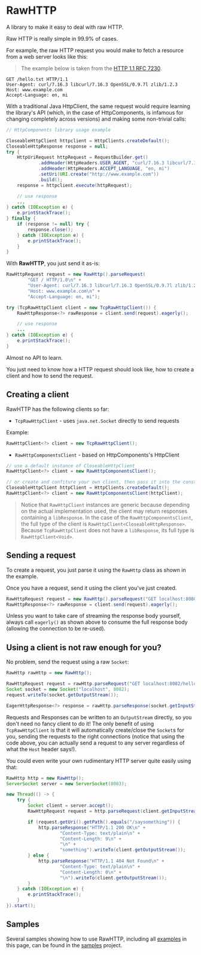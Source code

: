 # RawHTTP

A library to make it easy to deal with raw HTTP.

Raw HTTP is really simple in 99.9% of cases.

For example, the raw HTTP request you would make to fetch a resource from a web server looks like this:

> The example below is taken from the [HTTP 1.1 RFC 7230](https://tools.ietf.org/html/rfc7230#section-2.1).

```
GET /hello.txt HTTP/1.1
User-Agent: curl/7.16.3 libcurl/7.16.3 OpenSSL/0.9.7l zlib/1.2.3
Host: www.example.com
Accept-Language: en, mi
```

With a traditional Java HttpClient, the same request would require learning the library's API
(which, in the case of HttpComponents, is infamous for changing completely across versions)
and making some non-trivial calls:

```java
// HttpComponents library usage example

CloseableHttpClient httpclient = HttpClients.createDefault();
CloseableHttpResponse response = null;
try {
    HttpUriRequest httpRequest = RequestBuilder.get()
            .addHeader(HttpHeaders.USER_AGENT, "curl/7.16.3 libcurl/7.16.3 OpenSSL/0.9.7l zlib/1.2.3")
            .addHeader(HttpHeaders.ACCEPT_LANGUAGE, "en, mi")
            .setUri(URI.create("http://www.example.com"))
            .build();
    response = httpclient.execute(httpRequest);

    // use response
    ...
} catch (IOException e) {
    e.printStackTrace();
} finally {
    if (response != null) try {
        response.close();
    } catch (IOException e) {
        e.printStackTrace();
    }
}
```

With **RawHTTP**, you just send it as-is:

```java
RawHttpRequest request = new RawHttp().parseRequest(
        "GET / HTTP/1.0\n" +
        "User-Agent: curl/7.16.3 libcurl/7.16.3 OpenSSL/0.9.7l zlib/1.2.3\n" +
        "Host: www.example.com\n" +
        "Accept-Language: en, mi");

try (TcpRawHttpClient client = new TcpRawHttpClient()) {
    RawHttpResponse<?> rawResponse = client.send(request).eagerly();

    // use response
    ...
} catch (IOException e) {
    e.printStackTrace();
}
```

Almost no API to learn.

You just need to know how a HTTP request should look like, how to create a client and how to send the request.

## Creating a client

RawHTTP has the following clients so far:

* `TcpRawHttpClient` - uses `java.net.Socket` directly to send requests

Example:

```java
RawHttpClient<?> client = new TcpRawHttpClient();
```

* `RawHttpComponentsClient` - based on HttpComponents's HttpClient

```java
// use a default instance of CloseableHttpClient
RawHttpClient<?> client = new RawHttpComponentsClient();

// or create and confiture your own client, then pass it into the constructor
CloseableHttpClient httpClient = HttpClients.createDefault();
RawHttpClient<?> client = new RawHttpComponentsClient(httpClient);
```

> Notice that `RawHttpClient` instances are generic because depending on the actual implementation used,
 the client may return responses containing a `libResponse`. In the case of the `RawHttpComponentsClient`,
 the full type of the client is `RawHttpClient<CloseableHttpResponse>`.
 Because `TcpRawHttpClient` does not have a `libResponse`, its full type is `RawHttpClient<Void>`.

## Sending a request

To create a request, you just parse it using the `RawHttp` class as shown in the example.

Once you have a request, send it using the client you've just created.

```java
RawHttpRequest request = new RawHttp().parseRequest("GET localhost:8080/hello");
RawHttpResponse<?> rawResponse = client.send(request).eagerly();
```

Unless you want to take care of streaming the response body yourself, always call `eagerly()`
as shown above to consume the full response body (allowing the connection to be re-used).

## Using a client is not raw enough for you?

No problem, send the request using a raw `Socket`:

```java
RawHttp rawHttp = new RawHttp();

RawHttpRequest request = rawHttp.parseRequest("GET localhost:8082/hello HTTP/1.0");
Socket socket = new Socket("localhost", 8082);
request.writeTo(socket.getOutputStream());

EagerHttpResponse<?> response = rawHttp.parseResponse(socket.getInputStream()).eagerly();
```

Requests and Responses can be written to an `OutputStream` directly, so you don't need no fancy client
to do it! The only benefit of using `TcpRawHttpClient` is that it will automatically create/close the
`Socket`s for you, sending the requests to the right connections (notice that using the code above,
you can actually send a request to any server regardless of what the `Host` header says!).

You could even write your own rudimentary HTTP server quite easily using that:

```java
RawHttp http = new RawHttp();
ServerSocket server = new ServerSocket(8083);

new Thread(() -> {
    try {
        Socket client = server.accept();
        RawHttpRequest request = http.parseRequest(client.getInputStream());

        if (request.getUri().getPath().equals("/saysomething")) {
            http.parseResponse("HTTP/1.1 200 OK\n" +
                    "Content-Type: text/plain\n" +
                    "Content-Length: 9\n" +
                    "\n" +
                    "something").writeTo(client.getOutputStream());
        } else {
            http.parseResponse("HTTP/1.1 404 Not Found\n" +
                    "Content-Type: text/plain\n" +
                    "Content-Length: 0\n" +
                    "\n").writeTo(client.getOutputStream());
        }
    } catch (IOException e) {
        e.printStackTrace();
    }
}).start();
```

## Samples

Several samples showing how to use RawHTTP, including all [examples](samples/src/test/java/com/athaydes/rawhttp/samples/JavaSample.java)
in this page, can be found in the [samples](samples) project.
